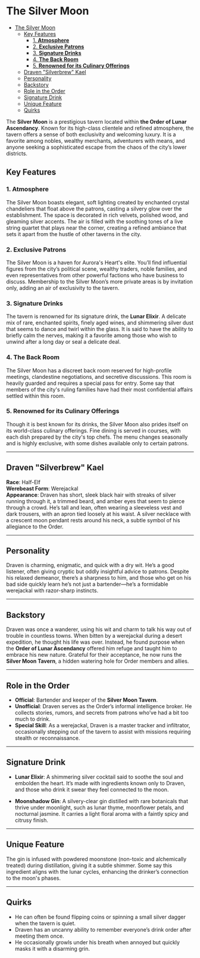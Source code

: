 # The Silver Moon


- [The Silver Moon](#the-silver-moon)
  - [Key Features](#key-features)
    - [1. **Atmosphere**](#1-atmosphere)
    - [2. **Exclusive Patrons**](#2-exclusive-patrons)
    - [3. **Signature Drinks**](#3-signature-drinks)
    - [4. **The Back Room**](#4-the-back-room)
    - [5. **Renowned for its Culinary Offerings**](#5-renowned-for-its-culinary-offerings)
  - [Draven "Silverbrew" Kael](#draven-silverbrew-kael)
  - [Personality](#personality)
  - [Backstory](#backstory)
  - [Role in the Order](#role-in-the-order)
  - [Signature Drink](#signature-drink)
  - [Unique Feature](#unique-feature)
  - [Quirks](#quirks)



The **Silver Moon** is a prestigious tavern located within **the Order of Lunar Ascendancy**. Known for its high-class clientele and refined atmosphere, the tavern offers a sense of both exclusivity and welcoming luxury. It is a favorite among nobles, wealthy merchants, adventurers with means, and anyone seeking a sophisticated escape from the chaos of the city’s lower districts.

## Key Features

### 1. **Atmosphere**
The Silver Moon boasts elegant, soft lighting created by enchanted crystal chandeliers that float above the patrons, casting a silvery glow over the establishment. The space is decorated in rich velvets, polished wood, and gleaming silver accents. The air is filled with the soothing tones of a live string quartet that plays near the corner, creating a refined ambiance that sets it apart from the hustle of other taverns in the city.

### 2. **Exclusive Patrons**
The Silver Moon is a haven for Aurora's Heart's elite. You’ll find influential figures from the city’s political scene, wealthy traders, noble families, and even representatives from other powerful factions who have business to discuss. Membership to the Silver Moon’s more private areas is by invitation only, adding an air of exclusivity to the tavern.

### 3. **Signature Drinks**
The tavern is renowned for its signature drink, the **Lunar Elixir**. A delicate mix of rare, enchanted spirits, finely aged wines, and shimmering silver dust that seems to dance and twirl within the glass. It is said to have the ability to briefly calm the nerves, making it a favorite among those who wish to unwind after a long day or seal a delicate deal.

### 4. **The Back Room**
The Silver Moon has a discreet back room reserved for high-profile meetings, clandestine negotiations, and secretive discussions. This room is heavily guarded and requires a special pass for entry. Some say that members of the city's ruling families have had their most confidential affairs settled within this room.

### 5. **Renowned for its Culinary Offerings**
Though it is best known for its drinks, the Silver Moon also prides itself on its world-class culinary offerings. Fine dining is served in courses, with each dish prepared by the city's top chefs. The menu changes seasonally and is highly exclusive, with some dishes available only to certain patrons.

---

## Draven "Silverbrew" Kael

**Race**: Half-Elf  
**Werebeast Form**: Werejackal  
**Appearance**: Draven has short, sleek black hair with streaks of silver running through it, a trimmed beard, and amber eyes that seem to pierce through a crowd. He’s tall and lean, often wearing a sleeveless vest and dark trousers, with an apron tied loosely at his waist. A silver necklace with a crescent moon pendant rests around his neck, a subtle symbol of his allegiance to the Order.

---

## Personality

Draven is charming, enigmatic, and quick with a dry wit. He’s a good listener, often giving cryptic but oddly insightful advice to patrons. Despite his relaxed demeanor, there’s a sharpness to him, and those who get on his bad side quickly learn he’s not just a bartender—he’s a formidable werejackal with razor-sharp instincts.

---

## Backstory

Draven was once a wanderer, using his wit and charm to talk his way out of trouble in countless towns. When bitten by a werejackal during a desert expedition, he thought his life was over. Instead, he found purpose when the **Order of Lunar Ascendancy** offered him refuge and taught him to embrace his new nature. Grateful for their acceptance, he now runs the **Silver Moon Tavern**, a hidden watering hole for Order members and allies.

---

## Role in the Order

- **Official**: Bartender and keeper of the **Silver Moon Tavern**.
- **Unofficial**: Draven serves as the Order’s informal intelligence broker. He collects stories, rumors, and secrets from patrons who’ve had a bit too much to drink.
- **Special Skill**: As a werejackal, Draven is a master tracker and infiltrator, occasionally stepping out of the tavern to assist with missions requiring stealth or reconnaissance.

---

## Signature Drink

- **Lunar Elixir**: A shimmering silver cocktail said to soothe the soul and embolden the heart. It’s made with ingredients known only to Draven, and those who drink it swear they feel connected to the moon.

- **Moonshadow Gin**: A silvery-clear gin distilled with rare botanicals that thrive under moonlight, such as lunar thyme, moonflower petals, and nocturnal jasmine. It carries a light floral aroma with a faintly spicy and citrusy finish.

---

## Unique Feature

The gin is infused with powdered moonstone (non-toxic and alchemically treated) during distillation, giving it a subtle shimmer. Some say this ingredient aligns with the lunar cycles, enhancing the drinker’s connection to the moon's phases.


---

## Quirks

- He can often be found flipping coins or spinning a small silver dagger when the tavern is quiet.
- Draven has an uncanny ability to remember everyone’s drink order after meeting them once.
- He occasionally growls under his breath when annoyed but quickly masks it with a disarming grin.
